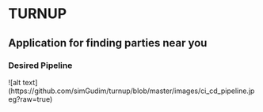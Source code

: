 <h1>TURNUP</h1>
<h2>Application for finding parties near you</h2>


<h3>Desired Pipeline</h3>
![alt text](https://github.com/simGudim/turnup/blob/master/images/ci_cd_pipeline.jpeg?raw=true)
